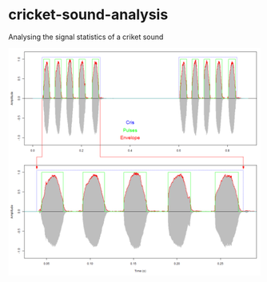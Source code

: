 # cricket-sound-analysis
Analysing the signal statistics of a criket sound

![cricket-sound-analysis](/crispulsesenvelope.png)
